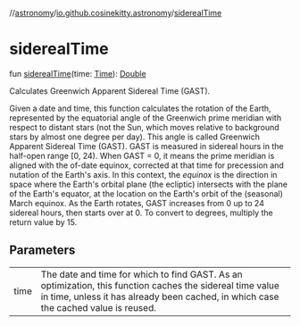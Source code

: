 //[astronomy](../../index.md)/[io.github.cosinekitty.astronomy](index.md)/[siderealTime](sidereal-time.md)

# siderealTime

fun [siderealTime](sidereal-time.md)(time: [Time](-time/index.md)): [Double](https://kotlinlang.org/api/latest/jvm/stdlib/kotlin-stdlib/kotlin/-double/index.html)

Calculates Greenwich Apparent Sidereal Time (GAST).

Given a date and time, this function calculates the rotation of the Earth, represented by the equatorial angle of the Greenwich prime meridian with respect to distant stars (not the Sun, which moves relative to background stars by almost one degree per day). This angle is called Greenwich Apparent Sidereal Time (GAST). GAST is measured in sidereal hours in the half-open range [0, 24). When GAST = 0, it means the prime meridian is aligned with the of-date equinox, corrected at that time for precession and nutation of the Earth's axis. In this context, the *equinox* is the direction in space where the Earth's orbital plane (the ecliptic) intersects with the plane of the Earth's equator, at the location on the Earth's orbit of the (seasonal) March equinox. As the Earth rotates, GAST increases from 0 up to 24 sidereal hours, then starts over at 0. To convert to degrees, multiply the return value by 15.

## Parameters

| | |
|---|---|
| time | The date and time for which to find GAST. As an optimization, this function caches the sidereal time value in time, unless it has already been cached, in which case the cached value is reused. |
